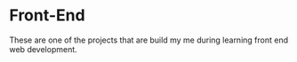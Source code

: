 # Front-End
These are one of the projects that are build my me during learning front end web development.
